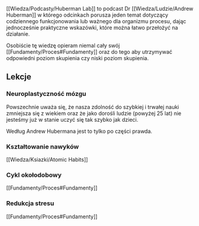 [[Wiedza/Podcasty/Huberman Lab]] to podcast Dr [[Wiedza/Ludzie/Andrew Huberman]] w którego odcinkach porusza jeden temat dotyczący codziennego funkcjonowania lub ważnego dla organizmu procesu, dając jednocześnie praktyczne wskazówki, które można łatwo przełożyć na działanie. 

Osobiście tę wiedzę opieram niemal cały swój [[Fundamenty/Proces#Fundamenty]] oraz do tego aby utrzymywać odpowiedni poziom skupienia czy niski poziom skupienia.

## Lekcje

### Neuroplastyczność mózgu
Powszechnie uważa się, że nasza zdolność do szybkiej i trwałej nauki zmniejsza się z wiekiem oraz że jako dorośli ludzie (powyżej 25 lat) nie jesteśmy już w stanie uczyć się tak szybko jak dzieci. 

Według Andrew Hubermana jest to tylko po części prawda.

### Kształtowanie nawyków
[[Wiedza/Ksiazki/Atomic Habits]]

### Cykl okołodobowy
[[Fundamenty/Proces#Fundamenty]]

### Redukcja stresu
[[Fundamenty/Proces#Fundamenty]]
